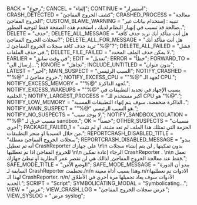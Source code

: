 BACK = "رجوع";
CANCEL = "إلغاء";
CONTINUE = "استمرار";
CRASH_DETECTED = "كشف الخروج المفاجئ";
CRASHED_PROCESS = "معالجة الخروج المفاجئ";
CUSTOM_BLAME_WARNING = "تنبيه : إستخدام بيانات غير صالحة قد تسبب في إنهيار النظام لديك ، استخدم هذه الصفحة فقط لتوجيه المطور..";
DELETE = "حذف";
DELETE_ALL_MESSAGE = "هل أنت متأكد أنك تريد حذف كافة سجلات الخروج المفاجئ?";
DELETE_ALL_FOR_MESSAGE = "هل أنت متأكد أنك تريد حذف كافة سجلات الخروج المفاجئ لـ \"%@\"?";
DELETE_ALL_FAILED = "فشل في حذف الملفات.";
DELETE_FILE_FAILED = "لا يمكن حذف الملف المحدد.";
EARLIER = "في وقت سابق";
EDIT = "تعديل";
ERROR = "خطأ";
FORWARD_TO = "إرسال الى...";
IGNORE = "تجاهل";
INCLUDE_UNTITLED = "بدون عنوان";
LATEST = "آخير";
MAIN_SUSPECT = "السبب الرئيسي";
NOTIFY_CRASHED = "\"%@\" خروج مفاجئ لـ.";
NOTIFY_EXCESS_CPU = "\"%@\" تُجهد الـ CPU.";
NOTIFY_EXCESS_MEMORY = "\"%@\" تُجهد الذاكرة.";
NOTIFY_EXCESS_WAKEUPS = "\"%@\" يسبب الإجهاد في تجديد التطبيقات في الخلفية.";
NOTIFY_LARGEST_PROCESS = "أكبر مستخدم للـ CPU هو \"%@\".";
NOTIFY_LOW_MEMORY = "الذاكرة منخفضة، سوف يتم إنهاء التطبيقات المسببة..";
NOTIFY_MAIN_SUSPECT = "\"%@\" هو السبب الرئيسي.";
NOTIFY_NO_SUSPECTS = "لا يوجد سبب.";
NOTIFY_SANDBOX_VIOLATION = "\"%@\" مسبب خرق لـ sandbox.";
OK = "حسناً";
OTHER_SUSPECTS = "مسببات أخرى";
PACKAGE_FAILED_1 = "الحزمة التي تمتلك هذا الملف لم تعد مثبتة، او لم تثبت من خلال السيديا او متجر التطبيقات.";
REPORTCRASH_DISABLED_TITLE = "سجلات الخروج المفاجئ معطلة";
REPORTCRASH_DISABLED_MESSAGE = "يبدو أنه تم تعطيل CrashReporter على جهازك \n\n بدون  تمكينها , لن يتم إنشاء سجلات للخروج المفاجئ اذا تم تعطليها  \n\n الرجاء إعادة تمكين CrashReporter  . \n\n تعمل فقط عند معالجة الخروج المفاجئ, لذالك هي لن تقصر عمر البطارية أو تبطئ جهازك.";
SAFE_MODE_TITLE = "الوضع الآمن";
SAFE_MODE_MESSAGE = "يبدو أن الدورة السابقة لـ CrashReporter تحطمت./n/n وهذا بسبب أداة معينة.n/nالادوات تم تعطليها لهذا الـ CrashReporter. n/n/ الأدوات سوف يعاد تحميلها مرة أخرى في الأطلاق الجديد.";
SCRIPT = "Script";
SYMBOLICATING_MODAL = "Symbolicating...";
VIEW = "عرض";
VIEW_CRASH_LOG = "عرض سجلات الخروج المفاجئ";
VIEW_SYSLOG = "عرض syslog";
